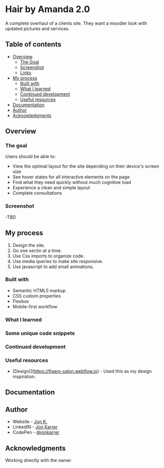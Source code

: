 # Hair by Amanda 2.0

A complete overhaul of a clients site. They want a moodier look with updated pictures and services.

## Table of contents

- [Overview](#overview)
  - [The Goal](#the-goal)
  - [Screenshot](#screenshot)
  - [Links](#links)
- [My process](#my-process)
  - [Built with](#built-with)
  - [What I learned](#what-i-learned)
  - [Continued development](#continued-development)
  - [Useful resources](#useful-resources)
- [Documentation](#documentation)
- [Author](#author)
- [Acknowledgments](#acknowledgments)

## Overview

### The goal

Users should be able to:

- View the optimal layout for the site depending on their device's screen size
- See hover states for all interactive elements on the page
- Find what they need quickly without much cognitive load
- Experience a clean and simple layout
- Complete consultations

### Screenshot

-TBD

## My process

1. Design the site.
2. Go one sectin at a time.
3. Use Css imports to organize code.
4. Use media queries to make site responsive.
5. Use javascript to add small animations.

### Built with

- Semantic HTML5 markup
- CSS custom properties
- Flexbox
- Mobile-first workflow

### What I learned

### Some unique code snippets

### Continued development

### Useful resources

- [Design]](<https://figaro-salon.webflow.io>) - Used this as my design inspiration.

## Documentation

## Author

- Website - [Jon K.](https://jonkarrer.com)
- LinkedIN - [Jon Karrer](https://www.linkedin.com/in/jon-karrer-6b8a18186/)
- CodePen - [@jonkarrer](https://codepen.io/jonkarrer)

## Acknowledgments

Working directly with the owner
